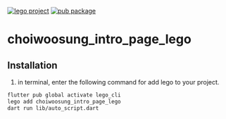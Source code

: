 [![lego project](https://img.shields.io/badge/powered%20by-lego-blue?logo=github)](https://github.com/melodysdreamj/lego)
[![pub package](https://img.shields.io/pub/v/choiwoosung_intro_page_lego.svg)](https://pub.dartlang.org/packages/choiwoosung_intro_page_lego)

# choiwoosung_intro_page_lego

##  Installation
1. in terminal, enter the following command for add lego to your project.
```bash
flutter pub global activate lego_cli
lego add choiwoosung_intro_page_lego
dart run lib/auto_script.dart
```
